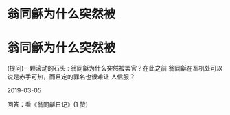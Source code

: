 # 翁同龢为什么突然被

# 翁同龢为什么突然被

(提问)一颗滚动的石头 : 翁同龢为什么突然被罢官？在此之前 翁同龢在军机处可以说是赤手可热，而且定的罪名也很难让 人信服？

2019-03-05

回答：看《翁同龢日记》(1 赞)